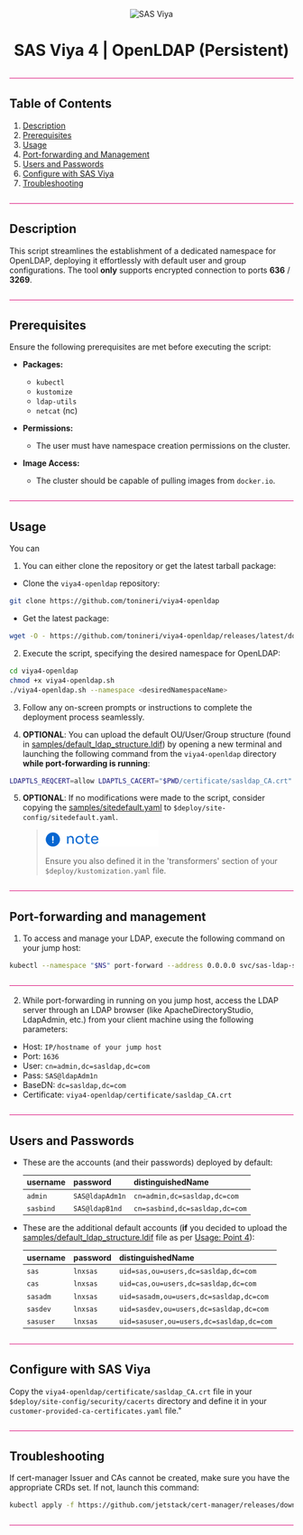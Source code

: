 <div align="center">

![SAS Viya](./.design/logo.png)

# **SAS Viya 4 | OpenLDAP (Persistent)**

</div>

![Divider](/.design/divider.png)

## Table of Contents

1. [Description](#description)
2. [Prerequisites](#prerequisites)
3. [Usage](#usage)
4. [Port-forwarding and Management](#port-forwarding-and-management)
5. [Users and Passwords](#users-and-passwords)
6. [Configure with SAS Viya](#configure-with-sas-viya)
7. [Troubleshooting](#troubleshooting)

![Divider](/.design/divider.png)

## Description

This script streamlines the establishment of a dedicated namespace for OpenLDAP, deploying it effortlessly with default user and group configurations.
The tool **only** supports encrypted connection to ports **636** / **3269**.

![Divider](/.design/divider.png)

## Prerequisites

Ensure the following prerequisites are met before executing the script:

- **Packages:**
  - `kubectl`
  - `kustomize`
  - `ldap-utils`
  - `netcat` (nc)

- **Permissions:**
  - The user must have namespace creation permissions on the cluster.

- **Image Access:**
  - The cluster should be capable of pulling images from `docker.io`.

![Divider](/.design/divider.png)

## Usage

You can 

1. You can either clone the repository or get the latest tarball package:

- Clone the `viya4-openldap` repository:

```bash
git clone https://github.com/tonineri/viya4-openldap
```

- Get the latest package:

```bash
wget -O - https://github.com/tonineri/viya4-openldap/releases/latest/download/viya4-openldap.tgz | tar xz
```

2. Execute the script, specifying the desired namespace for OpenLDAP:

```bash
cd viya4-openldap 
chmod +x viya4-openldap.sh
./viya4-openldap.sh --namespace <desiredNamespaceName>
```

3. Follow any on-screen prompts or instructions to complete the deployment process seamlessly.

4. **OPTIONAL**: You can upload the default OU/User/Group structure (found in [samples/default_ldap_structure.ldif](samples/default_ldap_structure.ldif)) by opening a new terminal and launching the following command from the `viya4-openldap` directory **while port-forwarding is running**:

```bash
LDAPTLS_REQCERT=allow LDAPTLS_CACERT="$PWD/certificate/sasldap_CA.crt" ldapadd -x -H ldaps://localhost:1636 -D cn=admin,dc=sasldap,dc=com -w SAS@ldapAdm1n -f $PWD/samples/default_ldap_structure.ldif
```

5. **OPTIONAL**: If no modifications were made to the script, consider copying the [samples/sitedefault.yaml](samples/sitedefault.yaml) to `$deploy/site-config/sitedefault.yaml`.

   > ![Note](/.design/note.png)
   >
   > Ensure you also defined it in the 'transformers' section of your `$deploy/kustomization.yaml` file.

![Divider](/.design/divider.png)

## Port-forwarding and management

1. To access and manage your LDAP, execute the following command on your jump host:

  ```bash
  kubectl --namespace "$NS" port-forward --address 0.0.0.0 svc/sas-ldap-service 1636:636
  ```

![Divider](/.design/divider.png)

2. While port-forwarding in running on you jump host, access the LDAP server through an LDAP browser (like ApacheDirectoryStudio, LdapAdmin, etc.) from your client machine using the following parameters:

- Host:         `IP/hostname of your jump host`
- Port:         `1636`
- User:         `cn=admin,dc=sasldap,dc=com`
- Pass:         `SAS@ldapAdm1n`
- BaseDN:       `dc=sasldap,dc=com`
- Certificate:  `viya4-openldap/certificate/sasldap_CA.crt`

![Divider](/.design/divider.png)

## Users and Passwords

* These are the accounts (and their passwords) deployed by default:

  | username  | password       | distinguishedName                        |
  |-----------|----------------|------------------------------------------|
  | `admin`   | `SAS@ldapAdm1n`| `cn=admin,dc=sasldap,dc=com`             |
  | `sasbind` | `SAS@ldapB1nd` | `cn=sasbind,dc=sasldap,dc=com`           |

- These are the additional default accounts (**if** you decided to upload the [samples/default_ldap_structure.ldif](samples/default_ldap_structure.ldif) file as per [Usage: Point 4](README.md#usage)):

  | username  | password       | distinguishedName                        |
  |-----------|----------------|------------------------------------------|
  | `sas`     | `lnxsas`       | `uid=sas,ou=users,dc=sasldap,dc=com`     |
  | `cas`     | `lnxsas`       | `uid=cas,ou=users,dc=sasldap,dc=com`     |
  | `sasadm`  | `lnxsas`       | `uid=sasadm,ou=users,dc=sasldap,dc=com`  |
  | `sasdev`  | `lnxsas`       | `uid=sasdev,ou=users,dc=sasldap,dc=com`  |
  | `sasuser` | `lnxsas`       | `uid=sasuser,ou=users,dc=sasldap,dc=com` |

![Divider](/.design/divider.png)

## Configure with SAS Viya

Copy the `viya4-openldap/certificate/sasldap_CA.crt` file in your `$deploy/site-config/security/cacerts` directory and define it in your `customer-provided-ca-certificates.yaml` file."

![Divider](/.design/divider.png)

## Troubleshooting

If cert-manager Issuer and CAs cannot be created, make sure you have the appropriate CRDs set. If not, launch this command:

```bash
kubectl apply -f https://github.com/jetstack/cert-manager/releases/download/v1.14.4/cert-manager.crds.yaml
```

![Divider](/.design/divider.png)